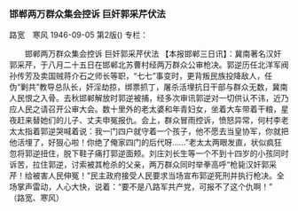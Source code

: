 ### 邯郸两万群众集会控诉  巨奸郭采芹伏法
路宽　寒风
1946-09-05
第2版()
专栏：

　　邯郸两万群众集会控诉
    巨奸郭采芹伏法
    【本报邯郸三日讯】：冀南著名汉奸郭采芹，于八月二十五日在邯郸北苏曹村经两万群众公审枪决。郭逆历任北洋军阀孙传芳及卖国贼蒋介石之师长等职，“七七”事变时，更背叛民族投降敌人，任伪“剿共”教导总队长，奸淫劫掠，绑票抓丁，屠杀活埋抗日干部与群众无数，冀南人民恨之入骨。去秋邯郸解放时郭逆被捕，经多次审讯郭逆对一切供认不讳，近乃应人民之请召开公审大会。数十里外的老太婆和年青妇女，坐着大车带着干粮，星夜赶来替她们的儿子、丈夫申冤报仇。会上，群众冒雨控诉，愤怒异常，何村李老太太指着郭逆哭喊着说：我一门四户就守着一个孩子，他不愿去当皇协军，你就把他活埋了，好狠心啦！你绝了俺家四门的后代呀……”老太太两眼发直，状似疯狂忽将郭逆扭住，脱下鞋子痛打郭逆面颊。刘庄刘长生等一个不到十四岁的小孩同时诉苦，拉住郭逆，讨索被其枪杀的父亲，两万群众同时举拳高呼“枪毙汉奸郭采芹！给被害人民伸冤！”民主政府接受人民要求当场宣布郭逆死刑并执行枪决。全场掌声雷动，人心大快，说着：“要不是八路军共产党，可报不了这个仇啊！”
    （路宽、寒风）
